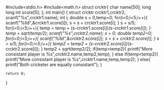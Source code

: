 #include<stdio.h>
#include<math.h>
struct crcktr{
      char name[50];
      long long int score[5];
    };
int main()
{
    struct crcktr crcktr1,crcktr2;
    scanf("%s",crcktr1.name);
    int i;
    double s = 0,temp=0;
    for(i=0;i<5;i++){
        scanf("%lld",&crcktr1.score[i]);
        s = s + crcktr1.score[i];
    }
    s = s/5;
    for(i=0;i<5;i++){
        temp = temp + (s-crcktr1.score[i])*(s-crcktr1.score[i]);
    }
    temp = sqrt(temp/2);
    scanf("%s",crcktr2.name);
    s = 0;
    double temp2=0;
    for(i=0;i<5;i++){
        scanf("%lld",&crcktr2.score[i]);
        s = s + crcktr2.score[i];
    }
    s = s/5;
    for(i=0;i<5;i++){
        temp2 = temp2 + (s-crcktr2.score[i])*(s-crcktr2.score[i]);
    }
    temp2 = sqrt(temp2/2);
    if(temp>temp2){
        printf("More consistant player is %s",crcktr2.name,temp2,temp);
    }
    else if(temp<temp2){
        printf("More consistant player is %s",crcktr1.name,temp,temp2);
    }
    else{
        printf("Both cricketer are equally consistant");
    }

    return 0;
}

